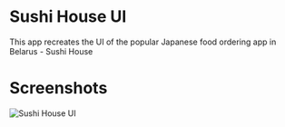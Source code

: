 # Sushi House UI
This app recreates the UI of the popular Japanese food ordering app in Belarus - Sushi House

# Screenshots
![Sushi House UI](https://github.com/DaDaDaTheoryNow/Sushi-House-UI/assets/105795587/50ce5e01-86dc-43ed-b4ad-0cd61cfa6c63)

